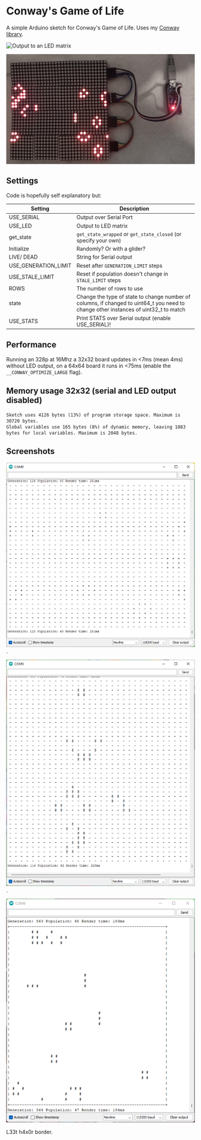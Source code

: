 # Conway's Game of Life

A simple Arduino sketch for Conway's Game of Life. Uses my [Conway library](https://github.com/ali-raheem/conway).

![Output to an LED matrix](LED-32x32.gif)

![Output to an LED matrix](LED-32x32.jpg)

## Settings

Code is hopefully self explanatory but:

| Setting      | Description |
| ----------- | ----------- |
| USE_SERIAL      | Output over Serial Port      |
| USE_LED   | Output to LED matrix        |
| get_state | `get_state_wrapped` or `get_state_closed` (or specify your own) |
| Initialize | Randomly? Or with a glider? |
| LIVE/ DEAD | String for Serial output |
| USE_GENERATION_LIMIT | Reset after `GENERATION_LIMIT` steps |
| USE_STALE_LIMIT | Reset if population doesn't change in `STALE_LIMIT` steps |
| ROWS | The number of rows to use |
| state | Change the type of state to change number of columns, if changed to uint64_t you need to change other instances of uint32_t to match |
| USE_STATS | Print STATS over Serial output (enable USE_SERIAL)! |

## Performance

Running an 328p at 16Mhz a 32x32 board updates in <7ms (mean 4ms) without LED output, on a 64x64 board it runs in <75ms (enable the `__CONWAY_OPTIMIZE_LARGE` flag).

## Memory usage 32x32 (serial and LED output disabled)

```
Sketch uses 4126 bytes (13%) of program storage space. Maximum is 30720 bytes.
Global variables use 165 bytes (8%) of dynamic memory, leaving 1883 bytes for local variables. Maximum is 2048 bytes.
```

## Screenshots
![Screenshot of the sketch running with serial output](screenshot.png).

![A Gosper gun](screenshot_gosper.png).

![Simple border](screenshot-border.png)

L33t h4x0r border.
